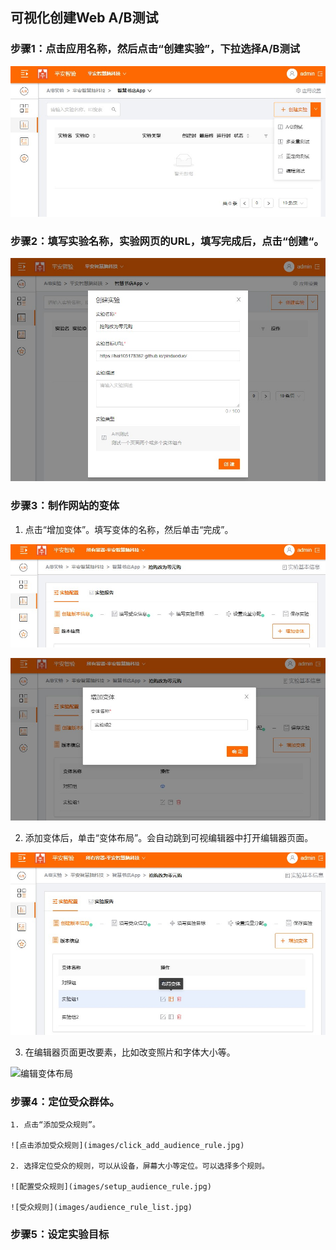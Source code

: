 ## 可视化创建Web A/B测试

### 步骤1：点击应用名称，然后点击“创建实验”，下拉选择A/B测试

  ![创建实验](images/new_ab_testing.jpg)
  
### 步骤2：填写实验名称，实验网页的URL，填写完成后，点击“创建“。

  ![输入实验基本信息](images/enter_ab_testing_basic.jpg)
  
### 步骤3：制作网站的变体

   1. 点击“增加变体”。填写变体的名称，然后单击“完成”。
    
   ![点击增加变体](images/click_add_variant.jpg)
    
   ![输入变体名称](images/input_variant_name.jpg)

   2. 添加变体后，单击“变体布局”。会自动跳到可视编辑器中打开编辑器页面。

   ![点击编辑变体布局](images/click_layout_variant_page.jpg)
   
   3. 在编辑器页面更改要素，比如改变照片和字体大小等。
   
   ![编辑变体布局](images/edit_variant_page_layout.jpg)
   
### 步骤4：定位受众群体。

    1. 点击“添加受众规则”。
     
    ![点击添加受众规则](images/click_add_audience_rule.jpg)
     
    2. 选择定位受众的规则，可以从设备，屏幕大小等定位。可以选择多个规则。
     
    ![配置受众规则](images/setup_audience_rule.jpg)

    ![受众规则](images/audience_rule_list.jpg)

### 步骤5：设定实验目标

